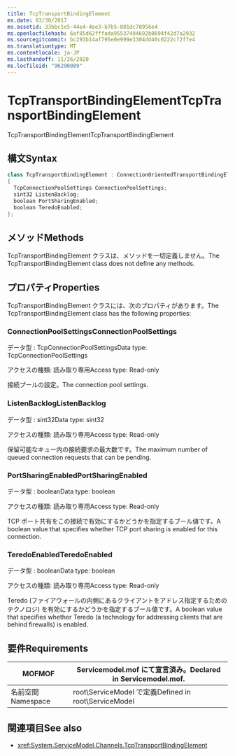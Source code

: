 ```yaml
---
title: TcpTransportBindingElement
ms.date: 03/30/2017
ms.assetid: 33bbc1e5-44e4-4ee3-b7b5-801dc78956e4
ms.openlocfilehash: 6af85d62fffada95537494692b8694f42d7a2932
ms.sourcegitcommit: bc293b14af795e0e999e3304dd40c0222cf2ffe4
ms.translationtype: MT
ms.contentlocale: ja-JP
ms.lasthandoff: 11/26/2020
ms.locfileid: "96290089"
---
```

# <a name="tcptransportbindingelement"></a><span data-ttu-id="1ac4e-102">TcpTransportBindingElement</span><span class="sxs-lookup"><span data-stu-id="1ac4e-102">TcpTransportBindingElement</span></span>

<span data-ttu-id="1ac4e-103">TcpTransportBindingElement</span><span class="sxs-lookup"><span data-stu-id="1ac4e-103">TcpTransportBindingElement</span></span>  
  
## <a name="syntax"></a><span data-ttu-id="1ac4e-104">構文</span><span class="sxs-lookup"><span data-stu-id="1ac4e-104">Syntax</span></span>  
  
```csharp
class TcpTransportBindingElement : ConnectionOrientedTransportBindingElement  
{  
  TcpConnectionPoolSettings ConnectionPoolSettings;  
  sint32 ListenBacklog;  
  boolean PortSharingEnabled;  
  boolean TeredoEnabled;  
};  
```  
  
## <a name="methods"></a><span data-ttu-id="1ac4e-105">メソッド</span><span class="sxs-lookup"><span data-stu-id="1ac4e-105">Methods</span></span>  

 <span data-ttu-id="1ac4e-106">TcpTransportBindingElement クラスは、メソッドを一切定義しません。</span><span class="sxs-lookup"><span data-stu-id="1ac4e-106">The TcpTransportBindingElement class does not define any methods.</span></span>  
  
## <a name="properties"></a><span data-ttu-id="1ac4e-107">プロパティ</span><span class="sxs-lookup"><span data-stu-id="1ac4e-107">Properties</span></span>  

 <span data-ttu-id="1ac4e-108">TcpTransportBindingElement クラスには、次のプロパティがあります。</span><span class="sxs-lookup"><span data-stu-id="1ac4e-108">The TcpTransportBindingElement class has the following properties:</span></span>  
  
### <a name="connectionpoolsettings"></a><span data-ttu-id="1ac4e-109">ConnectionPoolSettings</span><span class="sxs-lookup"><span data-stu-id="1ac4e-109">ConnectionPoolSettings</span></span>  

 <span data-ttu-id="1ac4e-110">データ型 : TcpConnectionPoolSettings</span><span class="sxs-lookup"><span data-stu-id="1ac4e-110">Data type: TcpConnectionPoolSettings</span></span>  
  
 <span data-ttu-id="1ac4e-111">アクセスの種類: 読み取り専用</span><span class="sxs-lookup"><span data-stu-id="1ac4e-111">Access type: Read-only</span></span>  
  
 <span data-ttu-id="1ac4e-112">接続プールの設定。</span><span class="sxs-lookup"><span data-stu-id="1ac4e-112">The connection pool settings.</span></span>  
  
### <a name="listenbacklog"></a><span data-ttu-id="1ac4e-113">ListenBacklog</span><span class="sxs-lookup"><span data-stu-id="1ac4e-113">ListenBacklog</span></span>  

 <span data-ttu-id="1ac4e-114">データ型 : sint32</span><span class="sxs-lookup"><span data-stu-id="1ac4e-114">Data type: sint32</span></span>  
  
 <span data-ttu-id="1ac4e-115">アクセスの種類: 読み取り専用</span><span class="sxs-lookup"><span data-stu-id="1ac4e-115">Access type: Read-only</span></span>  
  
 <span data-ttu-id="1ac4e-116">保留可能なキュー内の接続要求の最大数です。</span><span class="sxs-lookup"><span data-stu-id="1ac4e-116">The maximum number of queued connection requests that can be pending.</span></span>  
  
### <a name="portsharingenabled"></a><span data-ttu-id="1ac4e-117">PortSharingEnabled</span><span class="sxs-lookup"><span data-stu-id="1ac4e-117">PortSharingEnabled</span></span>  

 <span data-ttu-id="1ac4e-118">データ型 : boolean</span><span class="sxs-lookup"><span data-stu-id="1ac4e-118">Data type: boolean</span></span>  
  
 <span data-ttu-id="1ac4e-119">アクセスの種類: 読み取り専用</span><span class="sxs-lookup"><span data-stu-id="1ac4e-119">Access type: Read-only</span></span>  
  
 <span data-ttu-id="1ac4e-120">TCP ポート共有をこの接続で有効にするかどうかを指定するブール値です。</span><span class="sxs-lookup"><span data-stu-id="1ac4e-120">A boolean value that specifies whether TCP port sharing is enabled for this connection.</span></span>  
  
### <a name="teredoenabled"></a><span data-ttu-id="1ac4e-121">TeredoEnabled</span><span class="sxs-lookup"><span data-stu-id="1ac4e-121">TeredoEnabled</span></span>  

 <span data-ttu-id="1ac4e-122">データ型 : boolean</span><span class="sxs-lookup"><span data-stu-id="1ac4e-122">Data type: boolean</span></span>  
  
 <span data-ttu-id="1ac4e-123">アクセスの種類: 読み取り専用</span><span class="sxs-lookup"><span data-stu-id="1ac4e-123">Access type: Read-only</span></span>  
  
 <span data-ttu-id="1ac4e-124">Teredo (ファイアウォールの内側にあるクライアントをアドレス指定するためのテクノロジ) を有効にするかどうかを指定するブール値です。</span><span class="sxs-lookup"><span data-stu-id="1ac4e-124">A boolean value that specifies whether Teredo (a technology for addressing clients that are behind firewalls) is enabled.</span></span>  
  
## <a name="requirements"></a><span data-ttu-id="1ac4e-125">要件</span><span class="sxs-lookup"><span data-stu-id="1ac4e-125">Requirements</span></span>  
  
|<span data-ttu-id="1ac4e-126">MOF</span><span class="sxs-lookup"><span data-stu-id="1ac4e-126">MOF</span></span>|<span data-ttu-id="1ac4e-127">Servicemodel.mof にて宣言済み。</span><span class="sxs-lookup"><span data-stu-id="1ac4e-127">Declared in Servicemodel.mof.</span></span>|  
|---------|-----------------------------------|  
|<span data-ttu-id="1ac4e-128">名前空間</span><span class="sxs-lookup"><span data-stu-id="1ac4e-128">Namespace</span></span>|<span data-ttu-id="1ac4e-129">root\ServiceModel で定義</span><span class="sxs-lookup"><span data-stu-id="1ac4e-129">Defined in root\ServiceModel</span></span>|  
  
## <a name="see-also"></a><span data-ttu-id="1ac4e-130">関連項目</span><span class="sxs-lookup"><span data-stu-id="1ac4e-130">See also</span></span>

- <xref:System.ServiceModel.Channels.TcpTransportBindingElement>

